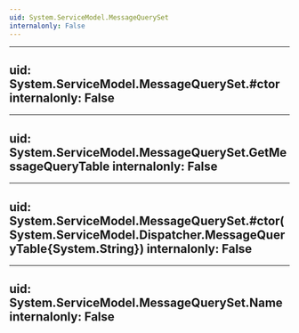 ```yaml
---
uid: System.ServiceModel.MessageQuerySet
internalonly: False
---
```


---
uid: System.ServiceModel.MessageQuerySet.#ctor
internalonly: False
---

---
uid: System.ServiceModel.MessageQuerySet.GetMessageQueryTable
internalonly: False
---

---
uid: System.ServiceModel.MessageQuerySet.#ctor(System.ServiceModel.Dispatcher.MessageQueryTable{System.String})
internalonly: False
---

---
uid: System.ServiceModel.MessageQuerySet.Name
internalonly: False
---
